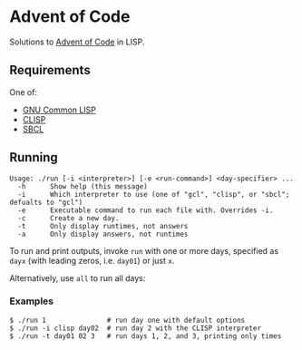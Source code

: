 # Advent of Code
Solutions to [Advent of Code](https://adventofcode.com/) in LISP.

## Requirements
One of:
- [GNU Common LISP](https://www.gnu.org/software/gcl/)
- [CLISP](https://clisp.sourceforge.io/)
- [SBCL](http://www.sbcl.org/)

## Running
```
Usage: ./run [-i <interpreter>] [-e <run-command>] <day-specifier> ...
  -h      Show help (this message)
  -i      Which interpreter to use (one of "gcl", "clisp", or "sbcl"; defualts to "gcl")
  -e      Executable command to run each file with. Overrides -i.
  -c      Create a new day.
  -t      Only display runtimes, not answers
  -a      Only display answers, not runtimes
```

To run and print outputs, invoke `run` with one or more days, specified as `dayx` (with leading zeros, i.e.
`day01`) or just `x`.

Alternatively, use `all` to run all days:

### Examples

```console
$ ./run 1               # run day one with default options
$ ./run -i clisp day02  # run day 2 with the CLISP interpreter
$ ./run -t day01 02 3   # run days 1, 2, and 3, printing only times
```
